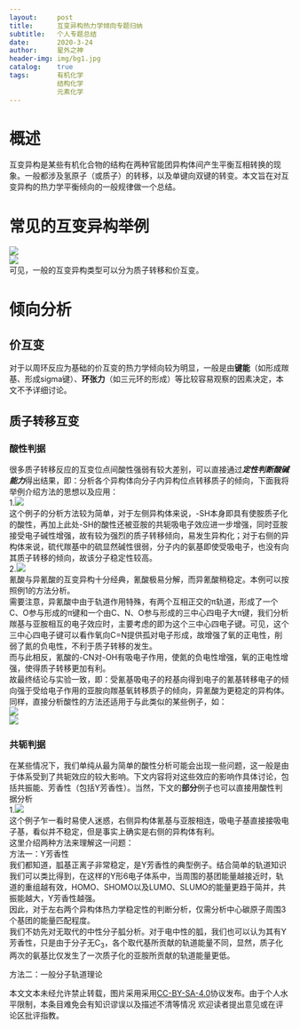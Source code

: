 ```yaml
---
layout:     post
title:      互变异构热力学倾向专题归纳
subtitle:   个人专题总结
date:       2020-3-24
author:     星外之神
header-img: img/bg1.jpg
catalog:    true
tags:       有机化学
            结构化学
            元素化学
---
```


# 概述
互变异构是某些有机化合物的结构在两种官能团异构体间产生平衡互相转换的现象。一般都涉及氢原子（或质子）的转移，以及单键向双键的转变。本文旨在对互变异构的热力学平衡倾向的一般规律做一个总结。

# 常见的互变异构举例
![](https://wszqkzqk.github.io/img/500px-Tautomers_zh.png)  
![](https://wszqkzqk.github.io/img/220px-Oxepin-benzene_oxide.png)  
可见，一般的互变异构类型可以分为质子转移和价互变。

# 倾向分析

## 价互变
对于以周环反应为基础的价互变的热力学倾向较为明显，一般是由**键能**（如形成羰基、形成sigma键）、**环张力**（如三元环的形成）等比较容易观察的因素决定，本文不予详细讨论。

## 质子转移互变

### 酸性判据
很多质子转移反应的互变位点间酸性强弱有较大差别，可以直接通过***定性判断酸碱能力***得出结果，即：分析各个异构体向分子内异构位点转移质子的倾向，下面我将举例介绍方法的思想以及应用：  
1.![](https://wszqkzqk.github.io/img/互变述图1.png)  
这个例子的分析方法较为简单，对于左侧异构体来说，-SH本身即具有使胺质子化的酸性，再加上此处-SH的酸性还被亚胺的共轭吸电子效应进一步增强，同时亚胺接受电子碱性增强，故有较为强烈的质子转移倾向，易发生异构化；对于右侧的异构体来说，硫代羰基中的硫显然碱性很弱，分子内的氨基即使受吸电子，也没有向其质子转移的倾向，故该分子稳定性较高。  
2.![](https://wszqkzqk.github.io/img/互变述图2.png)  
氰酸与异氰酸的互变异构十分经典，氰酸极易分解，而异氰酸稍稳定。本例可以按照例1的方法分析。  
需要注意，异氰酸中由于轨道作用特殊，有两个互相正交的π轨道，形成了一个C、O参与形成的π键和一个由C、N、O参与形成的三中心四电子大π键，我们分析羰基与亚胺相互的电子效应时，主要考虑的即为这个三中心四电子键。可见，这个三中心四电子键可以看作氧向C=N提供孤对电子形成，故增强了氧的正电性，削弱了氮的负电性，不利于质子转移的发生。  
而与此相反，氰酸的-CN对-OH有吸电子作用，使氮的负电性增强，氧的正电性增强，使得质子转移更加有利。  
故最终结论与实验一致，即：受氰基吸电子的羟基向得到电子的氰基转移电子的倾向强于受给电子作用的亚胺向羰基氧转移质子的倾向，异氰酸为更稳定的异构体。  
同样，直接分析酸性的方法还适用于与此类似的某些例子，如：  
![](https://wszqkzqk.github.io/img/互变述图3.png)  
![](https://wszqkzqk.github.io/img/互变述图4.jpg)

### 共轭判据

在某些情况下，我们单纯从最为简单的酸性分析可能会出现一些问题，这一般是由于体系受到了共轭效应的较大影响。下文内容将对这些效应的影响作具体讨论，包括共振能、芳香性（包括Y芳香性）。当然，下文的**部分**例子也可以直接用酸性判据分析  
1.![](https://wszqkzqk.github.io/img/互变述图5.jpg)  
这个例子乍一看时易使人迷惑，右侧异构体氰基与亚胺相连，吸电子基直接接吸电子基，看似并不稳定，但是事实上确实是右侧的异构体有利。  
这里介绍两种方法来理解这一问题：  
方法一：Y芳香性  
我们都知道，胍基正离子非常稳定，是Y芳香性的典型例子。结合简单的轨道知识我们可以类比得到，在这样的Y形6电子体系中，当周围的基团能量越接近时，轨道的重组越有效，HOMO、SHOMO以及LUMO、SLUMO的能量更趋于简并，共振能越大，Y芳香性越强。  
因此，对于左右两个异构体热力学稳定性的判断分析，仅需分析中心碳原子周围3个基团的能量匹配程度。  
我们不妨先对无取代的中性分子胍分析。对于电中性的胍，我们也可以认为其有Y芳香性，只是由于分子无C<sub>3</sub>，各个取代基所贡献的轨道能量不同，显然，质子化两次的氨基比仅发生了一次质子化的亚胺所贡献的轨道能量更低。  

方法二：一般分子轨道理论  






本文文本未经允许禁止转载，图片采用采用[CC-BY-SA-4.0](https://creativecommons.org/licenses/by-sa/4.0/)协议发布。由于个人水平限制，本条目难免会有知识谬误以及描述不清等情况 欢迎读者提出意见或在评论区批评指教。
